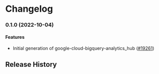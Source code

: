 # Changelog

### 0.1.0 (2022-10-04)

#### Features

* Initial generation of google-cloud-bigquery-analytics_hub ([#19261](https://github.com/googleapis/google-cloud-ruby/issues/19261)) 

## Release History

